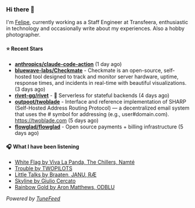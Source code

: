### Hi there 👋

I'm [Felipe](https://felipevm.com), currently working as a Staff Engineer at Transfeera, enthusiastic in technology and occasionally write about my experiences. Also a hobby photographer.

#### ⭐ Recent Stars
- **[anthropics/claude-code-action](https://github.com/anthropics/claude-code-action)** (1 day ago)
- **[bluewave-labs/Checkmate](https://github.com/bluewave-labs/Checkmate)** - Checkmate is an open-source, self-hosted tool designed to track and monitor server hardware, uptime, response times, and incidents in real-time with beautiful visualizations. (3 days ago)
- **[rivet-gg/rivet](https://github.com/rivet-gg/rivet)** - 🔩 Serverless for stateful backends (4 days ago)
- **[outpoot/twoblade](https://github.com/outpoot/twoblade)** - Interface and reference implementation of SHARP (Self-Hosted Address Routing Protocol) — a decentralized email system that uses the # symbol for addressing (e.g., user#domain.com). https://twoblade.com (5 days ago)
- **[flowglad/flowglad](https://github.com/flowglad/flowglad)** - Open source payments &#43; billing infrastructure (5 days ago)

#### 🎧 What I have been listening
- [White Flag by Viva La Panda, The Chillers, Namté](https://open.spotify.com/track/3hEcKlXImsPE6hpQx7LZCW)
- [Trouble by TWOPILOTS](https://open.spotify.com/track/5RcwBBCCWOEWefMm3fZ9TS)
- [Little Talks by Braaten, JANU, RÆ](https://open.spotify.com/track/21SL3invVSD4Ox35PBO5Ao)
- [Skyline by Giulio Cercato](https://open.spotify.com/track/69b5loxUN41UyOVwclpn8b)
- [Rainbow Gold by Aron Matthews, ODBLU](https://open.spotify.com/track/3tCBmFBMca0T38yegddt8H)

_Powered by [TuneFeed](https://tunefeed.app?ref=github.com)_
